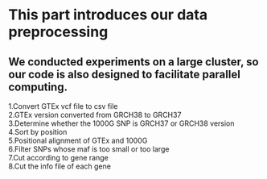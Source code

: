 # This part introduces our data preprocessing  
## We conducted experiments on a large cluster, so our code is also designed to facilitate parallel computing.  

1.Convert GTEx vcf file to csv file  
2.GTEx version converted from GRCH38 to GRCH37  
3.Determine whether the 1000G SNP is GRCH37 or GRCH38 version  
4.Sort by position  
5.Positional alignment of GTEx and 1000G  
6.Filter SNPs whose maf is too small or too large  
7.Cut according to gene range  
8.Cut the info file of each gene  
